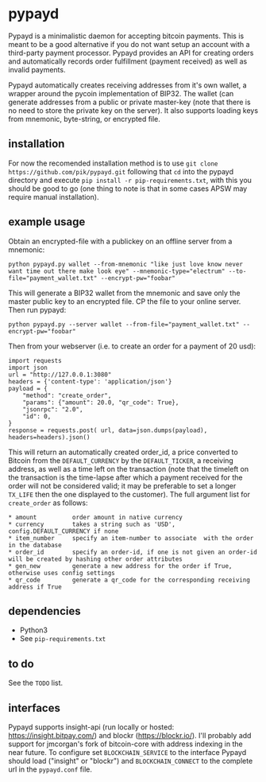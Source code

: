 pypayd
===============

Pypayd is a minimalistic daemon for accepting bitcoin payments. This is meant to be a good alternative if you do not want setup an account with a third-party payment processor.
Pypayd provides an API for creating orders and automatically records order fulfillment (payment received) as well as invalid payments.

Pypayd automatically creates receiving addresses from it's own wallet, a wrapper around the pycoin implementation of BIP32. The wallet (can generate addresses from a public or private master-key (note that there is no need to store the private key on the server). It also supports loading keys from mnemonic, byte-string, or encrypted file. 

installation
---------------------
For now the recomended installation method is to use ```git clone https://github.com/pik/pypayd.git``` following that ```cd``` into the pypayd directory and execute ```pip install -r pip-requirements.txt```, with this you should be good to go (one thing to note is that in some cases APSW may require manual installation).

example usage
-----------------
Obtain an encrypted-file with a publickey on an offline server from a mnemonic:

```python pypayd.py wallet --from-mnemonic "like just love know never want time out there make look eye" --mnemonic-type="electrum" --to-file="payment_wallet.txt" --encrypt-pw="foobar" ```

This will generate a BIP32 wallet from the mnemonic and save only the master public key to an encrypted file. CP the file to your online server. Then run pypayd:

```python pypayd.py --server wallet --from-file="payment_wallet.txt" --encrypt-pw="foobar" ```

Then from your webserver (i.e. to create an order for a payment of 20 usd): 
```
import requests
import json
url = "http://127.0.0.1:3080"
headers = {'content-type': 'application/json'}
payload = {
    "method": "create_order",
    "params": {"amount": 20.0, "qr_code": True},
    "jsonrpc": "2.0",
    "id": 0,
}
response = requests.post( url, data=json.dumps(payload), headers=headers).json()
```

This will return an automatically created order_id, a price converted to Bitcoin from the ``DEFAULT_CURRENCY`` by the ``DEFAULT_TICKER``, a receiving address, as well as a time left on the transaction (note that the timeleft on the transaction is the time-lapse after which a payment received for the order will not be considered valid; it may be preferable to set a longer ``TX_LIFE`` then the one displayed to the customer). The full argument list for ``create_order`` as follows: 

    * amount          order amount in native currency
    * currency        takes a string such as 'USD', config.DEFAULT_CURRENCY if none
    * item_number     specify an item-number to associate  with the order in the database
    * order_id        specify an order-id, if one is not given an order-id will be created by hashing other order attributes
    * gen_new         generate a new address for the order if True, otherwise uses config settings
    * qr_code         generate a qr_code for the corresponding receiving address if True

dependencies
----------------------
* Python3
* See ```pip-requirements.txt```

to do
---------------------------
See the ```TODO``` list. 

interfaces 
---------------------------
Pypayd supports insight-api (run locally or hosted: https://insight.bitpay.com/) and blockr (https://blockr.io/). I'll probably add support for jmcorgan's fork of bitcoin-core with address indexing in the near future. To configure set ```BLOCKCHAIN_SERVICE``` to the interface Pypayd should load ("insight" or "blockr") and ```BLOCKCHAIN_CONNECT``` to the complete url in the ```pypayd.conf``` file. 
